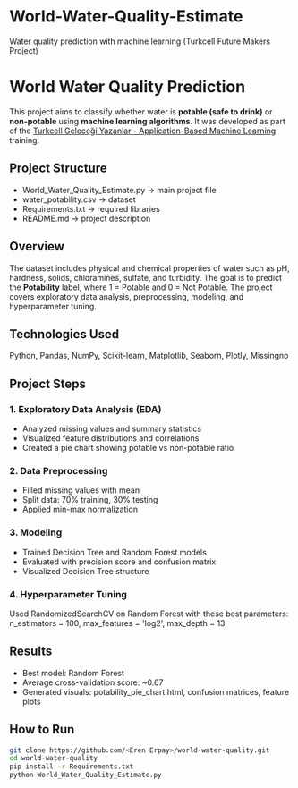 # World-Water-Quality-Estimate
Water quality prediction with machine learning (Turkcell Future Makers Project)
# World Water Quality Prediction
This project aims to classify whether water is **potable (safe to drink)** or **non-potable** using **machine learning algorithms**. It was developed as part of the [Turkcell Geleceği Yazanlar - Application-Based Machine Learning](https://gelecegiyazanlar.turkcell.com.tr/egitimler/uygulama-tabanli-makine-ogrenimi/uygulama-tabanli-makine-ogrenimi?lesson=4983) training.
## Project Structure
- World_Water_Quality_Estimate.py → main project file  
- water_potability.csv → dataset  
- Requirements.txt → required libraries  
- README.md → project description
## Overview
The dataset includes physical and chemical properties of water such as pH, hardness, solids, chloramines, sulfate, and turbidity. The goal is to predict the **Potability** label, where 1 = Potable and 0 = Not Potable. The project covers exploratory data analysis, preprocessing, modeling, and hyperparameter tuning.
## Technologies Used
Python, Pandas, NumPy, Scikit-learn, Matplotlib, Seaborn, Plotly, Missingno
## Project Steps
### 1. Exploratory Data Analysis (EDA)
- Analyzed missing values and summary statistics  
- Visualized feature distributions and correlations  
- Created a pie chart showing potable vs non-potable ratio
### 2. Data Preprocessing
- Filled missing values with mean  
- Split data: 70% training, 30% testing  
- Applied min-max normalization
### 3. Modeling
- Trained Decision Tree and Random Forest models  
- Evaluated with precision score and confusion matrix  
- Visualized Decision Tree structure
### 4. Hyperparameter Tuning
Used RandomizedSearchCV on Random Forest with these best parameters:  
n_estimators = 100, max_features = 'log2', max_depth = 13
## Results
- Best model: Random Forest  
- Average cross-validation score: ~0.67  
- Generated visuals: potability_pie_chart.html, confusion matrices, feature plots
## How to Run
```bash
git clone https://github.com/<Eren Erpay>/world-water-quality.git
cd world-water-quality
pip install -r Requirements.txt
python World_Water_Quality_Estimate.py
